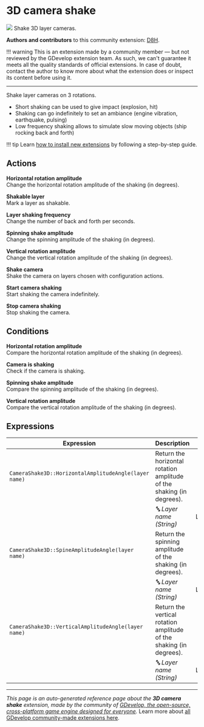 # 3D camera shake

<img src="https://resources.gdevelop-app.com/assets/Icons/vector-difference-ab.svg" class="extension-icon"></img>
Shake 3D layer cameras.

**Authors and contributors** to this community extension: [D8H](https://gd.games/D8H).

!!! warning
    This is an extension made by a community member — but not reviewed
    by the GDevelop extension team. As such, we can't guarantee it
    meets all the quality standards of official extensions. In case of
    doubt, contact the author to know more about what the extension
    does or inspect its content before using it.

---

Shake layer cameras on 3 rotations.


- Short shaking can be used to give impact (explosion, hit)
- Shaking can go indefinitely to set an ambiance (engine vibration, earthquake, pulsing)
- Low frequency shaking allows to simulate slow moving objects (ship rocking back and forth)


!!! tip
    Learn [how to install new extensions](/gdevelop5/extensions/search) by following a step-by-step guide.

## Actions

**Horizontal rotation amplitude**  
Change the horizontal rotation amplitude of the shaking (in degrees).

**Shakable layer**  
Mark a layer as shakable.

**Layer shaking frequency**  
Change the number of back and forth per seconds.

**Spinning shake amplitude**  
Change the spinning amplitude of the shaking (in degrees).

**Vertical rotation amplitude**  
Change the vertical rotation amplitude of the shaking (in degrees).

**Shake camera**  
Shake the camera on layers chosen with configuration actions.

**Start camera shaking**  
Start shaking the camera indefinitely.

**Stop camera shaking**  
Stop shaking the camera.

## Conditions

**Horizontal rotation amplitude**  
Compare the horizontal rotation amplitude of the shaking (in degrees).

**Camera is shaking**  
Check if the camera is shaking.

**Spinning shake amplitude**  
Compare the spinning amplitude of the shaking (in degrees).

**Vertical rotation amplitude**  
Compare the vertical rotation amplitude of the shaking (in degrees).

## Expressions

| Expression | Description |  |
|-----|-----|-----|
| `CameraShake3D::HorizontalAmplitudeAngle(layer name)` | Return the horizontal rotation amplitude of the shaking (in degrees). ||
| | _🔤 Layer name (String)_ | Layer |
| `CameraShake3D::SpineAmplitudeAngle(layer name)` | Return the spinning amplitude of the shaking (in degrees). ||
| | _🔤 Layer name (String)_ | Layer |
| `CameraShake3D::VerticalAmplitudeAngle(layer name)` | Return the vertical rotation amplitude of the shaking (in degrees). ||
| | _🔤 Layer name (String)_ | Layer |

---

*This page is an auto-generated reference page about the **3D camera shake** extension, made by the community of [GDevelop, the open-source, cross-platform game engine designed for everyone](https://gdevelop.io/).* Learn more about [all GDevelop community-made extensions here](/gdevelop5/extensions).